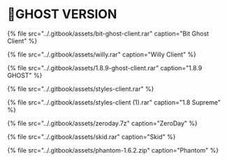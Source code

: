 # 📁GHOST VERSION

{% file src="../.gitbook/assets/bit-ghost-client.rar" caption="Bit Ghost Client" %}

{% file src="../.gitbook/assets/willy.rar" caption="Willy Client" %}

{% file src="../.gitbook/assets/1.8.9-ghost-client.rar" caption="1.8.9 GHOST" %}

{% file src="../.gitbook/assets/styles-client.rar" %}

{% file src="../.gitbook/assets/styles-client \(1\).rar" caption="1.8 Supreme" %}

{% file src="../.gitbook/assets/zeroday.7z" caption="ZeroDay" %}

{% file src="../.gitbook/assets/skid.rar" caption="Skid" %}

{% file src="../.gitbook/assets/phantom-1.6.2.zip" caption="Phantom" %}

